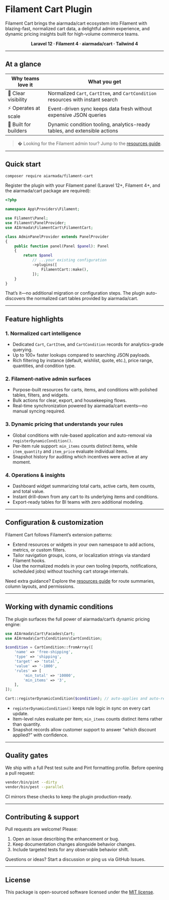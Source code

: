 # Filament Cart Plugin

Filament Cart brings the aiarmada/cart ecosystem into Filament with blazing-fast, normalized cart data, a delightful admin experience, and dynamic pricing insights built for high-volume commerce teams.

<p align="center">
    <strong>Laravel&nbsp;12 · Filament&nbsp;4 · aiarmada/cart · Tailwind&nbsp;4</strong>
</p>

---

## At a glance

| Why teams love it | What you get |
| --- | --- |
| 🧭 Clear visibility | Normalized `Cart`, `CartItem`, and `CartCondition` resources with instant search |
| ⚡ Operates at scale | Event-driven sync keeps data fresh without expensive JSON queries |
| 🧰 Built for builders | Dynamic condition tooling, analytics-ready tables, and extensible actions |

> � Looking for the Filament admin tour? Jump to the [resources guide](docs/filament-cart.md).

---

## Quick start

```bash
composer require aiarmada/filament-cart
```

Register the plugin with your Filament panel (Laravel 12+, Filament 4+, and the aiarmada/cart package are required):

```php
<?php

namespace App\Providers\Filament;

use Filament\Panel;
use Filament\PanelProvider;
use AIArmada\FilamentCart\FilamentCart;

class AdminPanelProvider extends PanelProvider
{
    public function panel(Panel $panel): Panel
    {
        return $panel
            // ...your existing configuration
            ->plugins([
                FilamentCart::make(),
            ]);
    }
}
```

That’s it—no additional migration or configuration steps. The plugin auto-discovers the normalized cart tables provided by aiarmada/cart.

---

## Feature highlights

### 1. Normalized cart intelligence
- Dedicated `Cart`, `CartItem`, and `CartCondition` records for analytics-grade querying.
- Up to 100× faster lookups compared to searching JSON payloads.
- Rich filtering by instance (default, wishlist, quote, etc.), price range, quantities, and condition type.

### 2. Filament-native admin surfaces
- Purpose-built resources for carts, items, and conditions with polished tables, filters, and widgets.
- Bulk actions for clear, export, and housekeeping flows.
- Real-time synchronization powered by aiarmada/cart events—no manual syncing required.

### 3. Dynamic pricing that understands your rules
- Global conditions with rule-based application and auto-removal via `registerDynamicCondition()`.
- Per-item rule support: `min_items` counts distinct items, while `item_quantity` and `item_price` evaluate individual items.
- Snapshot history for auditing which incentives were active at any moment.

### 4. Operations & insights
- Dashboard widget summarizing total carts, active carts, item counts, and total value.
- Instant drill-down from any cart to its underlying items and conditions.
- Export-ready tables for BI teams with zero additional modeling.

---

## Configuration & customization

Filament Cart follows Filament’s extension patterns:

- Extend resources or widgets in your own namespace to add actions, metrics, or custom filters.
- Tailor navigation groups, icons, or localization strings via standard Filament hooks.
- Use the normalized models in your own tooling (reports, notifications, scheduled jobs) without touching cart storage internals.

Need extra guidance? Explore the [resources guide](docs/filament-cart.md) for route summaries, column layouts, and permissions.

---

## Working with dynamic conditions

The plugin surfaces the full power of aiarmada/cart’s dynamic pricing engine:

```php
use AIArmada\Cart\Facades\Cart;
use AIArmada\Cart\Conditions\CartCondition;

$condition = CartCondition::fromArray([
    'name' => 'free-shipping',
    'type' => 'shipping',
    'target' => 'total',
    'value' => '-1000',
    'rules' => [
        'min_total' => '10000',
        'min_items' => '3',
    ],
]);

Cart::registerDynamicCondition($condition); // auto-applies and auto-removes as the cart changes
```

- `registerDynamicCondition()` keeps rule logic in sync on every cart update.
- Item-level rules evaluate per item; `min_items` counts distinct items rather than quantity.
- Snapshot records allow customer support to answer “which discount applied?” with confidence.

---

## Quality gates

We ship with a full Pest test suite and Pint formatting profile. Before opening a pull request:

```bash
vendor/bin/pint --dirty
vendor/bin/pest --parallel
```

CI mirrors these checks to keep the plugin production-ready.

---

## Contributing & support

Pull requests are welcome! Please:

1. Open an issue describing the enhancement or bug.
2. Keep documentation changes alongside behavior changes.
3. Include targeted tests for any observable behavior shift.

Questions or ideas? Start a discussion or ping us via GitHub Issues.

---

## License

This package is open-sourced software licensed under the [MIT license](LICENSE.md).